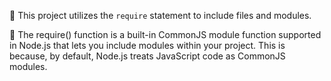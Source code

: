 :beginner: This project utilizes the `require` statement to include files and modules.

:beginner: The require() function is a built-in CommonJS module function supported in Node.js that lets you include modules within your project. This is because, by default, Node.js treats JavaScript code as CommonJS modules.

